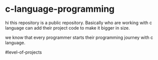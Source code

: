 
# c-language-programming

hi this repository is a public repository. Basically who are working with c language can add their project code to make it bigger in size. 

we know that every programmer starts their programming journey with c language. 

#level-of-projects